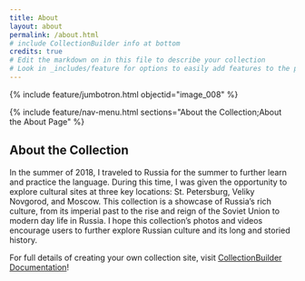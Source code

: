 ```yaml
---
title: About
layout: about
permalink: /about.html
# include CollectionBuilder info at bottom
credits: true
# Edit the markdown on in this file to describe your collection
# Look in _includes/feature for options to easily add features to the page
---
```


{% include feature/jumbotron.html objectid="image_008" %}

{% include feature/nav-menu.html sections="About the Collection;About the About Page" %}

## About the Collection

In the summer of 2018, I traveled to Russia for the summer to further learn and practice the language. During this time, I was given the opportunity to explore cultural sites at three key locations: St. Petersburg, Veliky Novgorod, and Moscow. This collection is a showcase of Russia’s rich culture, from its imperial past to the rise and reign of the Soviet Union to modern day life in Russia. I hope this collection’s photos and videos encourage users to further explore Russian culture and its long and storied history. 

For full details of creating your own collection site, visit [CollectionBuilder Documentation](https://collectionbuilder.github.io/cb-docs/)!
